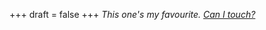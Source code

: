 
+++
draft = false
+++
_This one's my favourite. [Can I touch?](http://boratsayings.com/borat-sayings/)_
